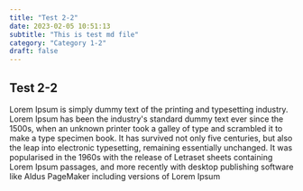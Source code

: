 ```yaml
---
title: "Test 2-2"
date: 2023-02-05 10:51:13
subtitle: "This is test md file"
category: "Category 1-2"
draft: false
---
```


## Test 2-2

Lorem Ipsum is simply dummy text of the printing and typesetting industry. Lorem Ipsum has been the industry's standard dummy text ever since the 1500s, when an unknown printer took a galley of type and scrambled it to make a type specimen book. It has survived not only five centuries, but also the leap into electronic typesetting, remaining essentially unchanged. It was popularised in the 1960s with the release of Letraset sheets containing Lorem Ipsum passages, and more recently with desktop publishing software like Aldus PageMaker including versions of Lorem Ipsum
